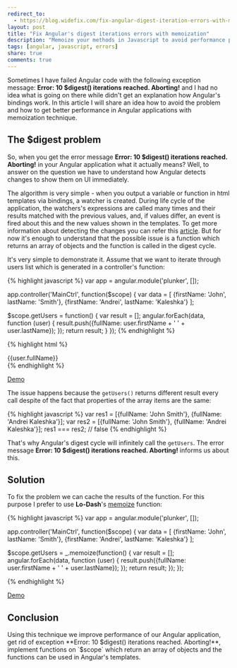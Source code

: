 ```yaml
---
redirect_to:
  - https://blog.widefix.com/fix-angular-digest-iteration-errors-with-memoization
layout: post
title: "Fix Angular's digest iterations errors with memoization"
description: "Memoize your methods in Javascript to avoid performance problems in Angular and errors saying that 10 digest iterations reached."
tags: [angular, javascript, errors]
share: true
comments: true
---
```

Sometimes I have failed Angular code with the following exception message: **Error: 10 $digest() iterations reached. Aborting!** and I had no idea what is going on there while didn't get an explanation how Angular's bindings work. In this article I will share an idea how to avoid the problem and how to get better performance in Angular applications with memoization technique.

## The $digest problem

So, when you get the error message **Error: 10 $digest() iterations reached. Aborting!** in your Angular application what it actually means? Well, to answer on the question we have to understand how Angular detects changes to show them on UI immediately.

The algorithm is very simple - when you output a variable or function in html templates via bindings, a watcher is created. During life cycle of the application, the watchers's expressions are called many times and their results matched with the previous values, and, if values differ, an event is fired about this and the new values shown in the templates. To get more information about detecting the changes you can refer this [article](https://www.ng-book.com/p/The-Digest-Loop-and-apply/). But for now it's enough to understand that the possible issue is a function which returns an array of objects and the function is called in the digest cycle.

It's very simple to demonstrate it. Assume that we want to iterate through users list which is generated in a controller's function:

{% highlight javascript %}
var app = angular.module('plunker', []);

app.controller('MainCtrl', function($scope) {
  var data = [
    {firstName: 'John', lastName: 'Smith'},
    {firstName: 'Andrei', lastName: 'Kaleshka'}
  ];

  $scope.getUsers = function() {
    var result = [];
    angular.forEach(data, function (user) {
      result.push({fullName: user.firstName + ' ' + user.lastName});
    });
    return result;
  }
});
{% endhighlight %}

{% highlight html %}
<div ng-repeat="user in getUsers()">
  {{user.fullName}}
</div>
{% endhighlight %}

[Demo](http://plnkr.co/edit/ZuGB6ecpAQaHW2GFZLzC?p=preview)

The issue happens because the `getUsers()` returns different result every call despite of the fact that properties of the array items are the same:

{% highlight javascript %}
var res1 = [{fullName: 'John Smith'}, {fullName: 'Andrei Kaleshka'}];
var res2 = [{fullName: 'John Smith'}, {fullName: 'Andrei Kaleshka'}];
res1 === res2; // false
{% endhighlight %}

That's why Angular's digest cycle will infinitely call the `getUsers`. The error message **Error: 10 $digest() iterations reached. Aborting!** informs us about this.

## Solution

To fix the problem we can cache the results of the function. For this purpose I prefer to use **Lo-Dash**'s [memoize](https://lodash.com/docs#memoize) function:

{% highlight javascript %}
var app = angular.module('plunker', []);

app.controller('MainCtrl', function($scope) {
  var data = [
    {firstName: 'John', lastName: 'Smith'},
    {firstName: 'Andrei', lastName: 'Kaleshka'}
  ];

  $scope.getUsers = _.memoize(function() {
    var result = [];
    angular.forEach(data, function (user) {
      result.push({fullName: user.firstName + ' ' + user.lastName});
    });
    return result;
  });
});

{% endhighlight %}

[Demo](http://plnkr.co/edit/KBmk4J2ZCt0SsmZlnKZi?p=preview)

## Conclusion

Using this technique we improve performance of our Angular application, get rid of exception **Error: 10 $digest() iterations reached. Aborting!**, implement functions on `$scope` which return an array of objects and the functions can be used in Angular's templates.
